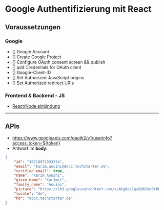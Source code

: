 # Google Authentifizierung mit React
## Voraussetzungen
### Google
- [] Google Account
- [] Create Google Project
- [] Configure OAuth consent screen && publish
- [] add Credentials for OAuth client
- [] Google-Client-ID
- [] Set Authorized JavaScript origins
- [] Set Authorized redirect URIs

### Frontend & Backend - JS
- [React/Node einbindung](./google_auth_js.md)

--- 

## APIs
- https://www.googleapis.com/oauth2/v1/userinfo?access_token=${token}
- Antwort im **body**:
```JSON
{
    "id": "10710972933354",
    "email": "karim.aouini@docc.techstarter.de",
    "verified_email": true,
    "name": "Karim Aouini",
    "given_name": "Karim\t",
    "family_name": "Aouini",
    "picture": "https://lh3.googleusercontent.com/a/ACg8ocIqaBD6Ind3rDHkOYM1ZBrZtCgEfAe6IRaZDrj7ERc=s96-c",
    "locale": "de",
    "hd": "docc.techstarter.de"
}
```